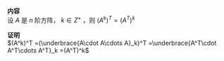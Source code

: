 **内容**  
设 $A$ 是 $n$ 阶方阵， $k\in Z^+$ ，则 $(A^k)^T=(A^T)^k$  
  
**证明**  
 $(A^k)^T  
=(\underbrace{A\cdot A\cdots A}_k)^T  
=\underbrace{A^T\cdot A^T\cdots A^T}_k  
=(A^T)^k$  
